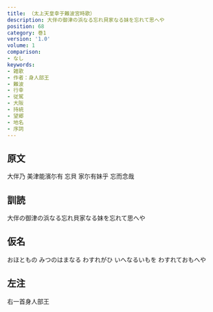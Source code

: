 ```yaml
---
title: （太上天皇幸于難波宮時歌）
description: 大伴の御津の浜なる忘れ貝家なる妹を忘れて思へや
position: 68
category: 巻1
version: '1.0'
volume: 1
comparison:
- なし
keywords:
- 雑歌
- 作者：身人部王
- 難波
- 行幸
- 従駕
- 大阪
- 持統
- 望郷
- 地名
- 序詞
---
```


## 原文

大伴乃 美津能濱尓有 忘貝 家尓有妹乎 忘而念哉

## 訓読

大伴の御津の浜なる忘れ貝家なる妹を忘れて思へや

## 仮名

おほともの みつのはまなる わすれがひ いへなるいもを わすれておもへや

## 左注

右一首身人部王
